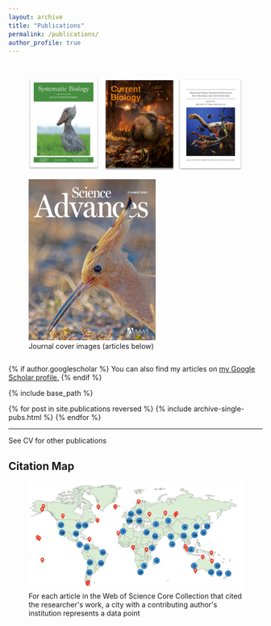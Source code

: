 ```yaml
---
layout: archive
title: "Publications"
permalink: /publications/
author_profile: true
---
```

<br>
<figure style="max-width: 100%;">
  <img src="https://github.com/jakeberv/jakeberv.github.io/raw/master/images/research/publication_headers.png" alt="Journal cover images from my research"/>
  <figcaption>  </figcaption>
</figure>

<figure style="max-width: 50%;">
  <a href="https://doi.org/10.1126/sciadv.adp0114">
    <img src="https://github.com/jakeberv/jakeberv.github.io/raw/master/images/research/sciadv.2024.10.issue-31.largecover.jpg" alt="July 31 2024 cover for Science Advances"/>
  </a>
  <figcaption> Journal cover images (articles below) </figcaption>
</figure>


<!-- Chart Container to center the canvas element and give it a flexible but controlled environment -->
<div style="width: 100%; height: 100%; display: flex; justify-content: center; align-items: center;">
  <canvas id="citationsChart"></canvas>
</div>

<!-- Chart Initialization Script -->
<script>
  // Getting the context of the canvas where the chart will be drawn
  const ctx = document.getElementById('citationsChart').getContext('2d');

  // Assuming dynamic data is loaded correctly from your site's data files
  const citationsData = {{ site.data.scholar_metrics.cites_per_year | jsonify }};
  const labels = Object.keys(citationsData);
  const data = Object.values(citationsData);

  // Initializing the chart with your data
  const citationsChart = new Chart(ctx, {
    type: 'bar',  // Chart type is set to 'bar'
    data: {
      labels: labels,  // Labels are the years
      datasets: [{
        label: 'Citations per Year',  // Label for the data set
        data: data,  // Array of data points
        backgroundColor: 'rgba(75, 192, 192, 0.2)',  // Background color of bars
        borderColor: 'rgba(75, 192, 192, 1)',  // Border color of bars
        borderWidth: 1  // Width of the border around bars
      }]
    },
    options: {
      responsive: true,  // Chart is responsive to the size of its container
      maintainAspectRatio: false,  // Chart does not maintain the aspect ratio
      scales: {
        y: {  // Configuration for the y-axis
          beginAtZero: true  // Ensures the y-axis starts from zero
        }
      }
    }
  });
</script>


{% if author.googlescholar %} You can also find my articles on <u><a href="{{author.googlescholar}}">my Google Scholar profile</a>.</u> {% endif %}

{% include base_path %}

{% for post in site.publications reversed %} {% include archive-single-pubs.html %} {% endfor %}

---

See CV for other publications

## Citation Map

<figure style="max-width: 100%;">
  <img src="https://github.com/jakeberv/jakeberv.github.io/raw/master/images/research/citation_map_3_19_23.png" alt="Citation Map"/>
  <figcaption> For each article in the Web of Science Core Collection that cited the researcher's work, a city with a contributing author's institution represents a data point </figcaption>
</figure>


